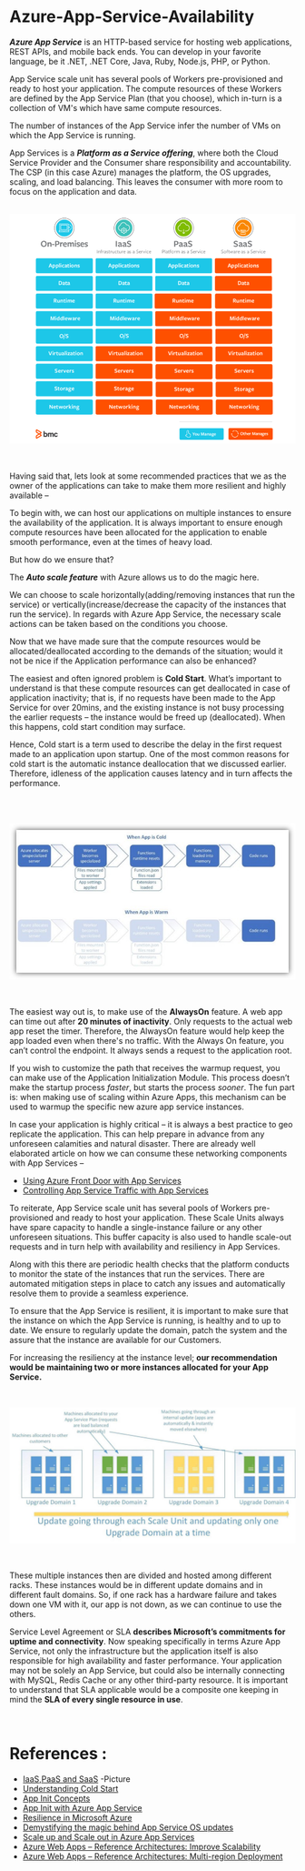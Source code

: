 # Azure-App-Service-Availability

**_Azure App Service_** is an HTTP-based service for hosting web applications, REST APIs, and mobile back ends. You can develop in your favorite language, be it .NET, .NET Core, Java, Ruby, Node.js, PHP, or Python.

App Service scale unit has several pools of Workers pre-provisioned and ready to host your application. The compute resources of these Workers are defined by the App Service Plan (that you choose), which in-turn is a collection of VM's which have same compute resources.

The number of instances of the App Service infer the number of VMs on which the App Service is running.


App Services is a **_Platform as a Service offering_**, where both the Cloud Service Provider and the Consumer share responsibility and accountability. The CSP (in this case Azure) manages the platform, the OS upgrades, scaling, and load balancing. This leaves the consumer with more room to focus on the application and data.
<br />
<br />


![overview](./media/PaaS.png) 

<br />

Having said that, lets look at some recommended practices that we as the owner of the applications can take to make them more resilient and highly available – 

To begin with, we can host our applications on multiple instances to ensure the availability of the application. It is always important to ensure enough compute resources have been allocated for the application to enable smooth performance, even at the times of heavy load.

But how do we ensure that? 


The **_Auto scale feature_** with Azure allows us to do the magic here.

We can choose to scale horizontally(adding/removing instances that run the service) or vertically(increase/decrease the capacity of the instances that run the service). In regards with Azure App Service, the necessary scale actions can be taken based on the conditions you choose.

Now that we have made sure that the compute resources would be allocated/deallocated according to the demands of the situation; would it not be nice if the Application performance can also be enhanced?


The easiest and often ignored problem is **Cold Start**. What’s important to understand is that these  compute resources can get deallocated in case of application inactivity; that is, if no requests have been made to the App Service for over 20mins, and the existing instance is not busy processing the earlier requests – the instance would be freed up (deallocated). When this happens, cold start condition may surface. 

Hence, Cold start is a term used to describe the delay in the first request made to an application upon startup. One of the most common reasons for cold start is the automatic instance deallocation that we discussed earlier. Therefore, idleness of the application causes latency and in turn affects the performance.


<br />
<br />

![Cold Starts](./media/ColdStart.jpg)

<br />

The easiest way out is, to make use of the **AlwaysOn** feature. A web app can time out after **20 minutes of inactivity**. Only requests to the actual web app reset the timer. Therefore, the AlwaysOn feature would help keep the app loaded even when there's no traffic. With the Always On feature, you can’t control the endpoint. It always sends a request to the application root.

If you wish to customize the path that receives the warmup request, you can make use of the Application Initialization Module. This process doesn’t make the startup process _faster_, but starts the process _sooner_.  The fun part is: when making use of scaling within Azure Apps, this mechanism can be used to warmup the specific new azure app service instances.

In case your application is highly critical – it is always a best practice to geo replicate the application. This can help prepare in advance from any unforeseen calamities and natural disaster.  There are already well elaborated article on how we can consume these networking components with App Services – 
* [Using Azure Front Door with App Services](https://azure.microsoft.com/mediahandler/files/resourcefiles/resilience-in-azure-whitepaper/Resilience%20in%20Azure.pdf)
* [Controlling App Service Traffic with App Services](https://azure.github.io/AppService/2018/01/18/Demystifying-the-magic-behind-App-Service-OS-updates.html)


To reiterate, App Service scale unit has several pools of Workers pre-provisioned and ready to host your application. These Scale Units always have spare capacity to handle a single-instance failure or any other unforeseen situations. This buffer capacity is also used to handle scale-out requests and in turn help with availability and resiliency in App Services.

Along with this there are periodic health checks that the platform conducts to monitor the state of the instances that run the services. There are automated mitigation steps in place to catch any issues and automatically resolve them to provide a seamless experience. 

To ensure that the App Service is resilient, it is important to make sure that the instance on which the App Service is running, is healthy and to up to date. We ensure to regularly update the domain, patch the system and the assure that the instance are available for our Customers.

For increasing the resiliency at the instance level; **our recommendation would be maintaining two or more instances allocated for your App Service.**

<br />

![Availability Sets](./media/update.png)

<br />

These multiple instances then are divided and hosted among different racks. These instances would be in different update domains and in different fault domains. So, if one rack has a hardware failure and takes down one VM with it, our app is not down, as we can continue to use the others.
  
Service Level Agreement or SLA **describes Microsoft’s commitments for uptime and connectivity**. Now speaking specifically in terms Azure App Service, not only the infrastructure but the application itself is also responsible for high availability and faster performance. Your application may not be solely an App Service, but could also be internally connecting with MySQL, Redis Cache or any other third-party resource. It is important to understand that SLA applicable would be a composite one keeping in mind the **SLA of every single resource in use**.

<br />


# References :

* [IaaS,PaaS and SaaS](https://www.bmc.com/blogs/saas-vs-paas-vs-iaas-whats-the-difference-and-how-to-choose/) -Picture
* [Understanding Cold Start](https://azure.microsoft.com/en-in/blog/understanding-serverless-cold-start/)
* [App Init Concepts](https://blog.baslijten.com/warmup-your-application-on-azure-app-service-when-scaling-up-and-swapping-slots-using-application-initialization/)
* [App Init with Azure App Service](https://docs.microsoft.com/en-us/azure/app-service/deploy-staging-slots)
* [Resilience in Microsoft Azure](https://azure.microsoft.com/mediahandler/files/resourcefiles/resilience-in-azure-whitepaper/Resilience%20in%20Azure.pdf)
* [Demystifying the magic behind App Service OS updates](https://azure.github.io/AppService/2018/01/18/Demystifying-the-magic-behind-App-Service-OS-updates.html)
* [Scale up and Scale out  in Azure App Services](https://azure.microsoft.com/en-in/blog/scaling-up-and-scaling-out-in-windows-azure-web-sites/)
* [Azure Web Apps – Reference Architectures: Improve Scalability](https://docs.microsoft.com/en-us/azure/architecture/reference-architectures/app-service-web-app/scalable-web-app)
* [Azure Web Apps – Reference Architectures: Multi-region Deployment](https://docs.microsoft.com/en-us/azure/architecture/reference-architectures/app-service-web-app/multi-region)
